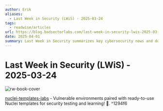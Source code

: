```yaml
---
author: Erik
aliases:
  - Last Week in Security (LWiS) - 2025-03-24
tags:
  - readwise/articles
url: https://blog.badsectorlabs.com/last-week-in-security-lwis-2025-03-24.html?__readwiseLocation=
date: 2025-04-01
summary: Last Week in Security summarizes key cybersecurity news and developments from March 17 to March 24, 2025. Notable topics include Google's push for multicloud security, the abuse of Microsoft's signing service for malware, and various new vulnerabilities and tools in cybersecurity. The post highlights important techniques, exploits, and ongoing trends in the field.
---
```

# Last Week in Security (LWiS) - 2025-03-24

![rw-book-cover](https://blog.badsectorlabs.com/images/lwis/lwis-03-24.png)

[nuclei-templates-labs](https://github.com/projectdiscovery/nuclei-templates-labs) - Vulnerable environments paired with ready-to-use Nuclei templates for security testing and learning! 🚀. [](https://read.readwise.io/read/01jq650r9twk89e0teanjpv9n6) ^1294f6

